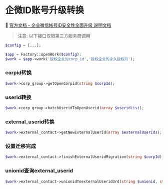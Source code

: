 # 企微ID账号升级转换

:book:   [官方文档 - 企业微信帐号ID安全性全面升级 说明文档](https://open.work.weixin.qq.com/api/doc/90001/90143/95327)

> 注意: 以下接口仅限第三方服务商调用

```php
$config = [...];

$app = Factory::openWork($config);
$work = $app->work('授权企业的corp_id','授权企业的永久授权码');
```

### corpid转换

```php
$work->corp_group->getOpenCorpid(string $corpId);
```

### userid转换

```php
$work->corp_group->batchUseridToOpenUserid(array $useridList);
```

### external_userid转换

```php
$work->external_contact->getNewExternalUserid(array $externalUserIds);
```

### 设置迁移完成

```php
$work->external_contact->finishExternalUseridMigration(string $corpId);
```

### unionid查询external_userid

```php
$work->external_contact->unionidToexternalUserid3rd(string $unionid, string $openid, string $corpid = '');
```